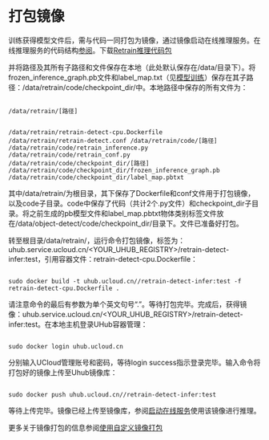 

# 打包镜像

训练获得模型文件后，需与代码一同打包为镜像，通过镜像启动在线推理服务。在线推理服务的代码结构[参阅](ai/uai-train/set-up/tf-mnist/coding)。下载[Retrain推理代码包](https://github.com/ucloud/uai-sdk/tree/master/examples/tensorflow/inference/retrain)

并将路径及其所有子路径和文件保存在本地（此处默认保存在/data/目录下）。将frozen\_inference\_graph.pb文件和label\_map.txt（见[模型训练](ai/uai-train/cases/retrain/train)）保存在其子路径：/data/retrain/code/checkpoint_dir/中。本地路径中保存的所有文件为：

<code>
/data/retrain/[路径]

/data/retrain/retrain-detect-cpu.Dockerfile
/data/retrain/retrain-detect.conf
/data/retrain/code/[路径]
/data/retrain/code/retrain_inference.py
/data/retrain/code/retrain_conf.py
/data/retrain/code/checkpoint_dir/[路径]
/data/retrain/code/checkpoint_dir/frozen_inference_graph.pb
/data/retrain/code/checkpoint_dir/label_map.pbtxt
</code>

其中/data/retrain/为根目录，其下保存了Dockerfile和conf文件用于打包镜像，以及code子目录。code中保存了代码（共计2个.py文件）和checkpoint\_dir子目录。将之前生成的pb模型文件和label\_map.pbtxt物体类别标签文件放在/data/object-detect/code/checkpoint\_dir/目录下。文件已准备好打包。

转至根目录/data/retrain/，运行命令打包镜像，标签为：uhub.service.ucloud.cn/<YOUR\_UHUB\_REGISTRY>/retrain-detect-infer:test，引用容器文件：retrain-detect-cpu.Dockerfile：

<code>
sudo docker build -t uhub.ucloud.cn/<YOUR_UHUB_REGISTRY>/retrain-detect-infer:test -f retrain-detect-cpu.Dockerfile .
</code>

请注意命令的最后有参数为单个英文句号“.”。等待打包完毕。完成后，获得镜像：uhub.service.ucloud.cn/<YOUR\_UHUB\_REGISTRY>/retrain-detect-infer:test。在本地主机登录UHub容器管理：

<code>
sudo docker login uhub.ucloud.cn
</code>

分别输入UCloud管理账号和密码，等待login success指示登录完毕。输入命令将打包好的镜像上传至Uhub镜像库：

<code>
sudo docker push uhub.ucloud.cn/<YOUR_UHUB_REGISTRY>/retrain-detect-infer:test
</code>

等待上传完毕。镜像已经上传至镜像库，参阅[启动在线服务](ai/uai-train/cases/retrain/infer)使用该镜像进行推理。

更多关于镜像打包的信息参阅[使用自定义镜像打包](ai/uai-train/set-up/tf-mnist/self-pack)

